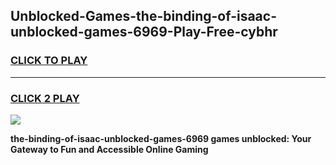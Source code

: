 
## Unblocked-Games-the-binding-of-isaac-unblocked-games-6969-Play-Free-cybhr
<h3>
<a href="https://premium76.site?title=the-binding-of-isaac-unblocked-games-6969&ref=17A">CLICK TO PLAY</a></h3>
<hr>

<h3>
<a href="https://premium76.site?title=the-binding-of-isaac-unblocked-games-6969&ref=17A">CLICK 2 PLAY</a>
  
</h3>

<a href="https://premium76.site?title=the-binding-of-isaac-unblocked-games-6969&ref=17A"><img src="https://clearcache.store/games.png"></a>


**the-binding-of-isaac-unblocked-games-6969 games unblocked: Your Gateway to Fun and Accessible Online Gaming**

